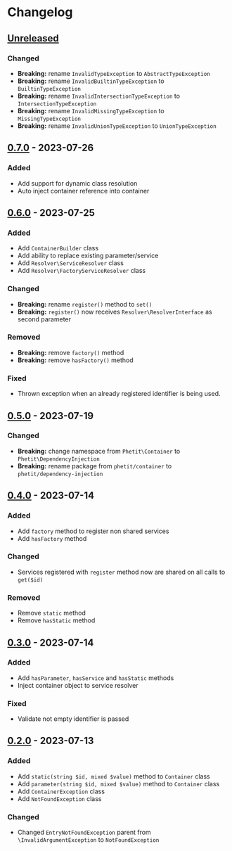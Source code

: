 # Changelog

## [Unreleased]

### Changed

- **Breaking:** rename `InvalidTypeException` to `AbstractTypeException`
- **Breaking:** rename `InvalidBuiltinTypeException` to `BuiltinTypeException`
- **Breaking:** rename `InvalidIntersectionTypeException` to `IntersectionTypeException`
- **Breaking:** rename `InvalidMissingTypeException` to `MissingTypeException`
- **Breaking:** rename `InvalidUnionTypeException` to `UnionTypeException`

## [0.7.0] - 2023-07-26

### Added

- Add support for dynamic class resolution
- Auto inject container reference into container

## [0.6.0] - 2023-07-25

### Added

- Add `ContainerBuilder` class
- Add ability to replace existing parameter/service
- Add `Resolver\ServiceResolver` class
- Add `Resolver\FactoryServiceResolver` class

### Changed

- **Breaking:** rename `register()` method to `set()`
- **Breaking:** `register()` now receives `Resolver\ResolverInterface` as second parameter

### Removed

- **Breaking:** remove `factory()` method
- **Breaking:** remove `hasFactory()` method

### Fixed

- Thrown exception when an already registered identifier is being used.

## [0.5.0] - 2023-07-19

### Changed

- **Breaking:** change namespace from `Phetit\Container` to `Phetit\DependencyInjection`
- **Breaking:** rename package from `phetit/container` to `phetit/dependency-injection`

## [0.4.0] - 2023-07-14

### Added

- Add `factory` method to register non shared services
- Add `hasFactory` method

### Changed

- Services registered with `register` method now are shared on all calls to `get($id)`

### Removed

- Remove `static` method
- Remove `hasStatic` method

## [0.3.0] - 2023-07-14

### Added

- Add `hasParameter`, `hasService` and `hasStatic` methods
- Inject container object to service resolver

### Fixed

- Validate not empty identifier is passed

## [0.2.0] - 2023-07-13

### Added

- Add `static(string $id, mixed $value)` method to `Container` class
- Add `parameter(string $id, mixed $value)` method to `Container` class
- Add `ContainerException` class
- Add `NotFoundException` class

### Changed

- Changed `EntryNotFoundException` parent from `\InvalidArgumentException` to `NotFoundException`

[Unreleased]: https://github.com/phetit/dependency-injection/compare/v0.7.0...main
[0.7.0]: https://github.com/phetit/dependency-injection/compare/v0.6.0...v0.7.0
[0.6.0]: https://github.com/phetit/dependency-injection/compare/v0.5.0...v0.6.0
[0.5.0]: https://github.com/phetit/dependency-injection/compare/v0.4.0...v0.5.0
[0.4.0]: https://github.com/phetit/dependency-injection/compare/v0.3.0...v0.4.0
[0.3.0]: https://github.com/phetit/dependency-injection/compare/v0.2.0...v0.3.0
[0.2.0]: https://github.com/phetit/dependency-injection/compare/v0.1.0...v0.2.0
